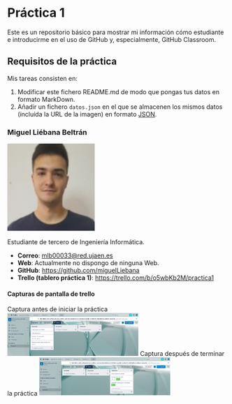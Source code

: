 # Práctica 1
Este es un repositorio básico para mostrar mi información cómo estudiante e introducirme en el uso de GitHub y, especialmente, GitHub Classroom.
## Requisitos de la práctica
Mis tareas consisten en:
1) Modificar este fichero README.md de modo que pongas tus datos en formato MarkDown.
2) Añadir un fichero <code>datos.json</code> en el que se almacenen los mismos datos (incluída la URL de la imagen) en formato [JSON](https://es.wikipedia.org/wiki/JSON).

### Miguel Liébana Beltrán
<img src='/perfilMiguel.jpg' width='200px'>

Estudiante de tercero de Ingeniería Informática.
* **Correo**: mlb00033@red.ujaen.es
* **Web**: Actualmente no dispongo de ninguna Web.
* **GitHub**: https://github.com/miguelLiebana
* **Trello (tablero práctica 1)**: https://trello.com/b/o5wbKb2M/practica1

#### Capturas de pantalla de trello
Captura antes de iniciar la práctica
<img src='/trelloInicial.png' width='300px'>
Captura después de terminar la práctica
<img src='/trelloFinal.png' width='300px'>
